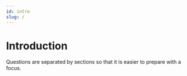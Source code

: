 ```yaml
---
id: intro
slug: /
---
```


# Introduction

Questions are separated by sections so that it is easier to prepare with a focus.